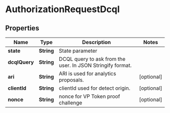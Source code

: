 # AuthorizationRequestDcql

## Properties

| Name          | Type       | Description                                                | Notes      |
| ------------- | ---------- | ---------------------------------------------------------- | ---------- |
| **state**     | **String** | State parameter                                            |            |
| **dcqlQuery** | **String** | DCQL query to ask from the user. In JSON Stringify format. |            |
| **ari**       | **String** | ARI is used for analytics proposals.                       | [optional] |
| **clientId**  | **String** | clientId used for detect origin.                           | [optional] |
| **nonce**     | **String** | nonce for VP Token proof challenge                         | [optional] |
